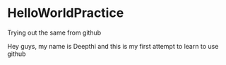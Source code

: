 # HelloWorldPractice
Trying out the same from github

Hey guys, my name is Deepthi and this is my first attempt to learn to use github
